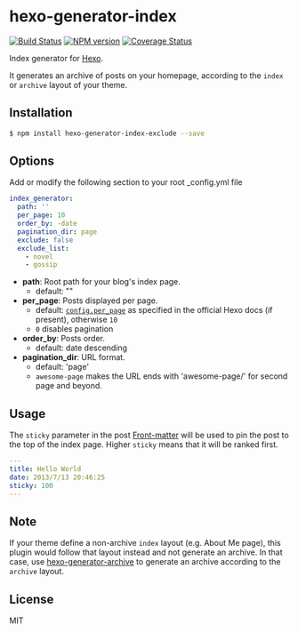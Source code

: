 # hexo-generator-index

[![Build Status](https://travis-ci.org/hexojs/hexo-generator-index.svg?branch=master)](https://travis-ci.org/hexojs/hexo-generator-index)
[![NPM version](https://badge.fury.io/js/hexo-generator-index.svg)](https://www.npmjs.com/package/hexo-generator-index)
[![Coverage Status](https://img.shields.io/coveralls/hexojs/hexo-generator-index.svg)](https://coveralls.io/r/hexojs/hexo-generator-index?branch=master)

Index generator for [Hexo].

It generates an archive of posts on your homepage, according to the `index` or `archive` layout of your theme.

## Installation

``` bash
$ npm install hexo-generator-index-exclude --save
```

## Options

Add or modify the following section to your root _config.yml file

``` yaml
index_generator:
  path: ''
  per_page: 10
  order_by: -date
  pagination_dir: page
  exclude: false
  exclude_list:
    - novel
    - gossip  
```

- **path**: Root path for your blog's index page. 
  - default: ""
- **per_page**: Posts displayed per page.
  - default: [`config.per_page`](https://hexo.io/docs/configuration.html#Pagination) as specified in the official Hexo docs (if present), otherwise `10`
  - `0` disables pagination
- **order_by**: Posts order. 
  - default: date descending
- **pagination_dir**: URL format.
  - default: 'page'
  - `awesome-page` makes the URL ends with 'awesome-page/<page number>' for second page and beyond.

## Usage

The `sticky` parameter in the post [Front-matter](https://hexo.io/docs/front-matter) will be used to pin the post to the top of the index page. Higher `sticky` means that it will be ranked first.

```yml
---
title: Hello World
date: 2013/7/13 20:46:25
sticky: 100
---
```

## Note

If your theme define a non-archive `index` layout (e.g. About Me page), this plugin would follow that layout instead and not generate an archive. In that case, use [hexo-generator-archive](https://github.com/hexojs/hexo-generator-archive) to generate an archive according to the `archive` layout.

## License

MIT

[Hexo]: http://hexo.io/

